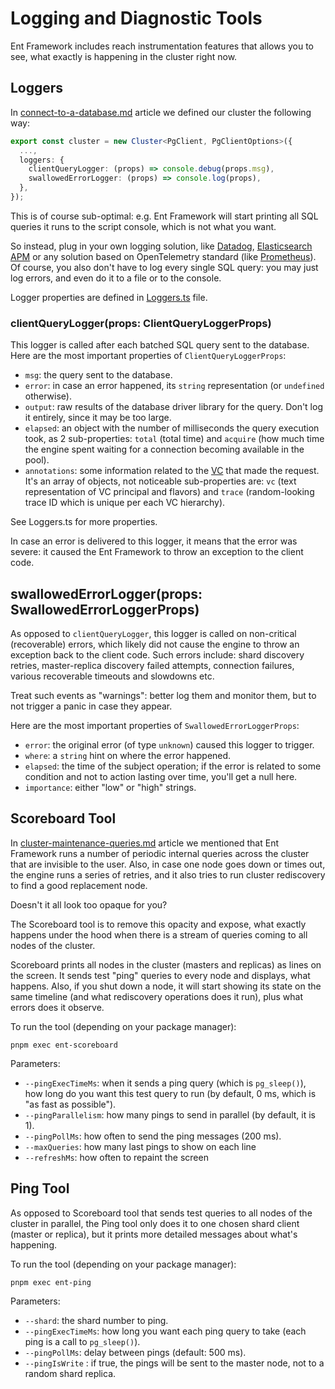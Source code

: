 # Logging and Diagnostic Tools

Ent Framework includes reach instrumentation features that allows you to see, what exactly is happening in the cluster right now.

## Loggers

In [connect-to-a-database.md](../getting-started/connect-to-a-database.md "mention") article we defined our cluster the following way:

```typescript
export const cluster = new Cluster<PgClient, PgClientOptions>({
  ...,
  loggers: {
    clientQueryLogger: (props) => console.debug(props.msg),
    swallowedErrorLogger: (props) => console.log(props),
  },
});
```

This is of course sub-optimal: e.g. Ent Framework will start printing all SQL queries it runs to the script console, which is not what you want.

So instead, plug in your own logging solution, like [Datadog](https://www.datadoghq.com), [Elasticsearch APM](https://www.elastic.co/observability/application-performance-monitoring) or any solution based on OpenTelemetry standard (like [Prometheus](https://prometheus.io)). Of course, you also don't have to log every single SQL query: you may just log errors, and even do it to a file or to the console.

Logger properties are defined in [Loggers.ts](https://github.com/clickup/ent-framework/blob/main/src/abstract/Loggers.ts) file.

### clientQueryLogger(props: ClientQueryLoggerProps)

This logger is called after each batched SQL query sent to the database. Here are the most important properties of `ClientQueryLoggerProps`:

* `msg`: the query sent to the database.
* `error`: in case an error happened, its `string` representation (or `undefined` otherwise).
* `output`: raw results of the database driver library for the query. Don't log it entirely, since it may be too large.
* `elapsed`: an object with the number of milliseconds the query execution took, as 2 sub-properties: `total` (total time) and `acquire` (how much time the engine spent waiting for a connection becoming available in the pool).
* `annotations`: some information related to the [VC](../getting-started/vc-viewer-context-and-principal.md) that made the request. It's an array of objects, not noticeable sub-properties are: `vc` (text representation of VC principal and flavors) and `trace` (random-looking trace ID which is unique per each VC hierarchy).

See Loggers.ts for more properties.

In case an error is delivered to this logger, it means that the error was severe: it caused the Ent Framework to throw an exception to the client code.

## swallowedErrorLogger(props: SwallowedErrorLoggerProps)

As opposed to `clientQueryLogger`, this logger is called on non-critical (recoverable) errors, which likely did not cause the engine to throw an exception back to the client code. Such errors include: shard discovery retries, master-replica discovery failed attempts, connection failures, various recoverable timeouts and slowdowns etc.

Treat such events as "warnings": better log them and monitor them, but to not trigger a panic in case they appear.

Here are the most important properties of `SwallowedErrorLoggerProps`:

* `error`: the original error (of type `unknown`) caused this logger to trigger.
* `where`: a `string` hint on where the error happened.
* `elapsed`: the time of the subject operation; if the error is related to some condition and not to action lasting over time, you'll get a null here.
* `importance`: either "low" or "high" strings.

## Scoreboard Tool

In [cluster-maintenance-queries.md](cluster-maintenance-queries.md "mention") article we mentioned that Ent Framework runs a number of periodic internal queries across the cluster that are invisible to the user. Also, in case one node goes down or times out, the engine runs a series of retries, and it also tries to run cluster rediscovery to find a good replacement node.

Doesn't it all look too opaque for you?

The Scoreboard tool is to remove this opacity and expose, what exactly happens under the hood when there is a stream of queries coming to all nodes of the cluster.

Scoreboard prints all nodes in the cluster (masters and replicas) as lines on the screen. It sends test "ping" queries to every node and displays, what happens. Also, if you shut down a node, it will start showing its state on the same timeline (and what rediscovery operations does it run), plus what errors does it observe.

To run the tool (depending on your package manager):

```
pnpm exec ent-scoreboard
```

Parameters:

* `--pingExecTimeMs`: when it sends a ping query (which is `pg_sleep()`), how long do you want this test query to run (by default, 0 ms, which is "as fast as possible").
* `--pingParallelism`: how many pings to send in parallel (by default, it is 1).
* `--pingPollMs`: how often to send the ping messages (200 ms).
* `--maxQueries`: how many last pings to show on each line
* `--refreshMs`: how often to repaint the screen

## Ping Tool

As opposed to Scoreboard tool that sends test queries to all nodes of the cluster in parallel, the Ping tool only does it to one chosen shard client (master or replica), but it prints more detailed messages about what's happening.

To run the tool (depending on your package manager):

```
pnpm exec ent-ping
```

Parameters:

* `--shard`: the shard number to ping.
* `--pingExecTimeMs`: how long you want each ping query to take (each ping is a call to `pg_sleep()`).
* `--pingPollMs`: delay between pings (default: 500 ms).
* `--pingIsWrite` : if true, the pings will be sent to the master node, not to a random shard replica.

